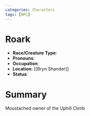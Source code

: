 ```yaml
---
categories: Characters
tags: [NPC]
---
```

# Roark
- **Race/Creature Type**: 
- **Pronouns**:  
- **Occupation**: 
- **Location**: [[Bryn Shander]]
- **Status**:

# Summary
Moustached owner of the Uphill Climb